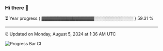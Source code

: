 ### Hi there 👋

⏳ Year progress { ▓▓▓▓▓▓▓▓▓▓▓▓▓▓▓▓▓░░░░░░░░░░░░░ } 59.31 %

---

⏰ Updated on Monday, August 5, 2024 at 1:36 AM UTC

![Progress Bar CI](https://github.com/arthurbuhl/arthurbuhl/workflows/Progress%20Bar%20CI/badge.svg)
